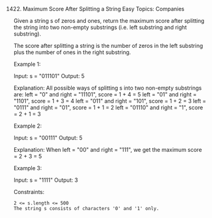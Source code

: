 1422. Maximum Score After Splitting a String
Easy
Topics: Companies

Given a string s of zeros and ones, return the maximum score after splitting the string into two non-empty substrings (i.e. left substring and right substring).

The score after splitting a string is the number of zeros in the left substring plus the number of ones in the right substring.


Example 1:

Input: s = "011101"
Output: 5 

Explanation: 
All possible ways of splitting s into two non-empty substrings are:
left = "0" and right = "11101", score = 1 + 4 = 5 
left = "01" and right = "1101", score = 1 + 3 = 4 
left = "011" and right = "101", score = 1 + 2 = 3 
left = "0111" and right = "01", score = 1 + 1 = 2 
left = "01110" and right = "1", score = 2 + 1 = 3

Example 2:

Input: s = "00111"
Output: 5

Explanation: When left = "00" and right = "111", we get the maximum score = 2 + 3 = 5

Example 3:

Input: s = "1111"
Output: 3


Constraints:

    2 <= s.length <= 500
    The string s consists of characters '0' and '1' only.


